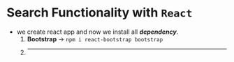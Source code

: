 # Search Functionality with `React`

- we create react app and now we install all _**dependency**_.
  1. **Bootstrap** -> `npm i react-bootstrap bootstrap`
  2. ***
